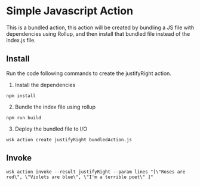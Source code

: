 # Simple Javascript Action

This is a bundled action, this action will be created by bundling a JS file with dependencies using Rollup, and then install that bundled file instead of the index.js file.

## Install

Run the code following commands to create the justifyRight action.

1. Install the dependencies
  ```
  npm install
  ```
2. Bundle the index file using rollup
  ```
  npm run build
  ```
3. Deploy the bundled file to I/O   
  ```
  wsk action create justifyRight bundledAction.js
  ```

## Invoke

  ```
  wsk action invoke --result justifyRight --param lines "[\"Roses are red\", \"Violets are blue\", \"I'm a terrible poet\" ]"  
  ```
